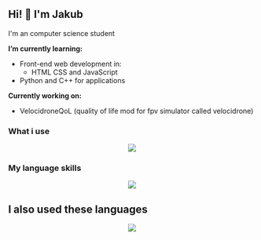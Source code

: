 ## Hi! 👋  I'm Jakub
I'm an computer science student


**I’m currently learning:** 
- Front-end web development in:
  - HTML CSS and JavaScript
- Python and C++ for applications

**Currently working on:**
- VelocidroneQoL (quality of life mod for fpv simulator called velocidrone)

### What i use
<p align="center">
  <a href="https://skillicons.dev">
    <img src="https://skillicons.dev/icons?i=arduino,raspberrypi,blender,atom,discord,bots,git,github,godot,gtk,unreal,unity,visualstudio,vscode," />
  </a>
</p>

### My language skills
<p align="center">
  <a href="https://skillicons.dev">
    <img src="https://skillicons.dev/icons?i=cpp,cmake,css,html,js,py" />
  </a>
</p>

## I also used these languages
<p align="center">
  <a href="https://skillicons.dev">
    <img src="https://skillicons.dev/icons?i=lua,mysql,powershell,php,wordpress" />
  </a>
</p>
